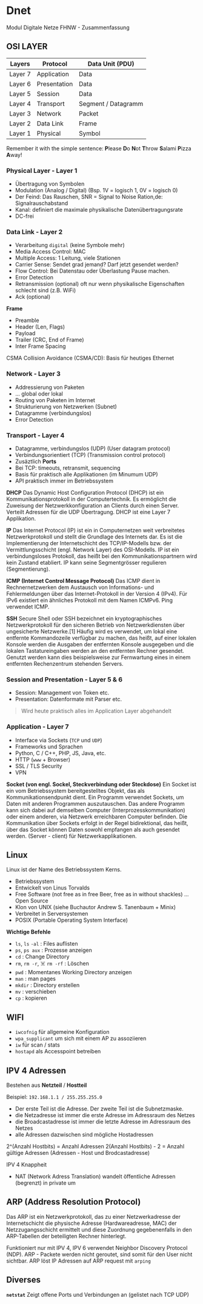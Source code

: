 # Dnet
Modul Digitale Netze FHNW - Zusammenfassung

## OSI LAYER

Layers |	Protocol | Data Unit (PDU)
--- | --- | ---
Layer 7 | Application |	Data
Layer 6 | Presentation |	Data
Layer 5 | Session	| Data
Layer 4 | Transport	| Segment / Datagramm
Layer 3 | Network	| Packet
Layer 2 | Data Link	| Frame
Layer 1 | Physical | Symbol

Remember it with the simple sentence: **P**lease **D**o **N**ot **T**hrow **S**alami **P**izza **A**way!

### Physical Layer - Layer 1
- Übertragung von Symbolen
- Modulation (Analog / Digital) (Bsp. 1V = logisch 1, 0V = logisch 0)
- Der Feind: Das Rauschen, SNR = Signal to Noise Ration,de: Signalrauschabstand
- Kanal: definiert die maximale physikalische Datenübertragungsrate
- DC-frei

### Data Link - Layer 2
- Verarbeitung ```digital``` (keine Symbole mehr)
- Media Access Control: MAC
- Multiple Access: 1 Leitung, viele Stationen
- Carrier Sense: Sendet grad jemand? Darf jetzt gesendet werden?
- Flow Control: Bei Datenstau oder Überlastung Pause machen.
- Error Detection
- Retransmission (optional) oft nur wenn physikalische Eigenschaften schlecht sind (z.B. WiFi)
- Ack (optional)

**Frame** 
- Preamble
- Header (Len, Flags)
- Payload
- Trailer (CRC, End of Frame)
- Inter Frame Spacing
  
CSMA Collision Avoidance (CSMA/CD): Basis für heutiges Ethernet



### Network - Layer 3
- Addressierung von Paketen
- ... global oder lokal
- Routing von Paketen im Internet
- Strukturierung von Netzwerken (Subnet)
- Datagramme (verbindungslos)
- Error Detection



### Transport - Layer 4
- Datagramme, verbindungslos (UDP) (User datagram protocol)
- Verbindungsorientiert (TCP) (Transmission control protocol)
- Zusäztlich **Ports**
- Bei TCP: timeouts, retransmit, sequencing
- Basis für praktisch alle Applikationen (im Minumum UDP)
- API praktisch immer im Betriebssystem

**DHCP**
Das Dynamic Host Configuration Protocol (DHCP) ist ein Kommunikationsprotokoll in der Computertechnik. Es ermöglicht die Zuweisung der Netzwerkkonfiguration an Clients durch einen Server. Verteilt Adressen für die UDP Übertragung. DHCP ist eine Layer 7 Applikation. 

**IP**
Das Internet Protocol (IP) ist ein in Computernetzen weit verbreitetes Netzwerkprotokoll und stellt die Grundlage des Internets dar. Es ist die Implementierung der Internetschicht des TCP/IP-Modells bzw. der Vermittlungsschicht (engl. Network Layer) des OSI-Modells. IP ist ein verbindungsloses Protokoll, das heißt bei den Kommunikationspartnern wird kein Zustand etabliert. 
IP kann seine Segmentgrösser regulieren (Segmentierung).

**ICMP (Internet Control Message Protocol)**
Das ICMP dient in Rechnernetzwerken dem Austausch von Informations- und Fehlermeldungen über das Internet-Protokoll in der Version 4 (IPv4). Für IPv6 existiert ein ähnliches Protokoll mit dem Namen ICMPv6. 
Ping verwendet ICMP.

**SSH** 
Secure Shell oder SSH bezeichnet ein kryptographisches Netzwerkprotokoll für den sicheren Betrieb von Netzwerkdiensten über ungesicherte Netzwerke.[1] Häufig wird es verwendet, um lokal eine entfernte Kommandozeile verfügbar zu machen, das heißt, auf einer lokalen Konsole werden die Ausgaben der entfernten Konsole ausgegeben und die lokalen Tastatureingaben werden an den entfernten Rechner gesendet. Genutzt werden kann dies beispielsweise zur Fernwartung eines in einem entfernten Rechenzentrum stehenden Servers.

### Session and Presentation - Layer 5 & 6
- Session: Management von Token etc.
- Presentation: Datenformate mit Parser etc.

> Wird heute praktisch alles im Application Layer abgehandelt

### Application - Layer 7
- Interface via Sockets (```TCP``` und ```UDP```)
- Frameworks und Sprachen
- Python, C / C++, PHP, JS, Java, etc.
- HTTP (```www``` + Browser)
- SSL / TLS Security
- VPN

**Socket (von engl. Sockel, Steckverbindung oder Steckdose)**
Ein Socket ist ein vom Betriebssystem bereitgestelltes Objekt, das als Kommunikationsendpunkt dient. Ein Programm verwendet Sockets, um Daten mit anderen Programmen auszutauschen. Das andere Programm kann sich dabei auf demselben Computer (Interprozesskommunikation) oder einem anderen, via Netzwerk erreichbaren Computer befinden. Die Kommunikation über Sockets erfolgt in der Regel bidirektional, das heißt, über das Socket können Daten sowohl empfangen als auch gesendet werden. (Server - client) für Netzwerkapplikationen.

## Linux
Linux ist der Name des Betriebssystem Kerns.
- Betriebssystem
- Entwickelt von Linus Torvalds
- Free Software (not free as in free Beer, free as in without shackles) ... Open Source
- Klon von UNIX (siehe Buchautor Andrew S. Tanenbaum + Minix)
- Verbreitet in Serversystemen
- POSIX (Portable Operating System Interface)

**Wichtige Befehle**
- ```ls```, ```ls``` ```-al``` : Files auflisten
- ```ps```, ```ps aux``` : Prozesse anzeigen
- ```cd``` : Change Directory
- ```rm```, ```rm -r```, ☠️ ```rm -rf``` : Löschen
- ```pwd``` : Momentanes Working Directory anzeigen
- ```man``` : man pages
- ```mkdir``` : Directory erstellen
- ```mv``` : verschieben
- ```cp``` : kopieren

## WIFI
- ```iwcofnig``` für allgemeine Konfiguration
- ```wpa_supplicant``` um sich mit einem AP zu assoziieren
- ```iw``` für scan / stats
- ```hostapd``` als Accesspoint betreiben

## IPV 4 Adressen

Bestehen aus **Netzteil** / **Hostteil** 

Beispiel: `192.168.1.1 / 255.255.255.0`
- Der erste Teil ist die Adresse. Der zweite Teil ist die Subnetzmaske.
- die Netzadresse ist immer die erste Adresse im Adressraum des Netzes
- die Broadcastadresse ist immer die letzte Adresse im Adressraum des Netzes
- alle Adressen dazwischen sind mögliche Hostadressen

2^(Anzahl Hostbits) = Anzahl Adressen
2(Anzahl Hostbits) - 2 = Anzahl gültige Adressen (Adressen - Host und Brodcastadresse)

IPV 4 Knappheit
  - NAT (Network Adress Translation) wandelt öffentliche Adressen (begrenzt) in private um

## ARP (Address Resolution Protocol)
Das ARP ist ein Netzwerkprotokoll, das zu einer Netzwerkadresse der Internetschicht die physische Adresse (Hardwareadresse, MAC) der Netzzugangsschicht ermittelt und diese Zuordnung gegebenenfalls in den ARP-Tabellen der beteiligten Rechner hinterlegt. 

Funktioniert nur mit IPV 4, IPV 6 verwendet Neighbor Discovery Protocol (NDP).
ARP - Packete werden nicht geroutet, sind somit für den User nicht sichtbar.
ARP löst IP Adressen auf
ARP request mit ```arping```

## Diverses

**```netstat```**
Zeigt offene Ports und Verbindungen an (gelistet nach TCP UDP)


